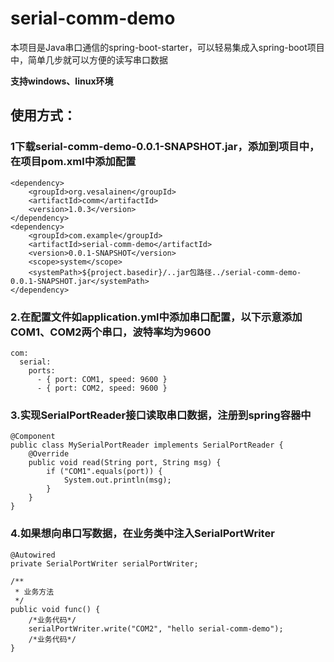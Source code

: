 # serial-comm-demo
本项目是Java串口通信的spring-boot-starter，可以轻易集成入spring-boot项目中，简单几步就可以方便的读写串口数据

**支持windows、linux环境**

## 使用方式：

### 1下载serial-comm-demo-0.0.1-SNAPSHOT.jar，添加到项目中，在项目pom.xml中添加配置
    <dependency>
        <groupId>org.vesalainen</groupId>
        <artifactId>comm</artifactId>
        <version>1.0.3</version>
    </dependency>
    <dependency>
        <groupId>com.example</groupId>
        <artifactId>serial-comm-demo</artifactId>
        <version>0.0.1-SNAPSHOT</version>
        <scope>system</scope>
        <systemPath>${project.basedir}/..jar包路径../serial-comm-demo-0.0.1-SNAPSHOT.jar</systemPath>
    </dependency>

### 2.在配置文件如application.yml中添加串口配置，以下示意添加COM1、COM2两个串口，波特率均为9600
    com:
      serial:
        ports:
          - { port: COM1, speed: 9600 }
          - { port: COM2, speed: 9600 }

### 3.实现SerialPortReader接口读取串口数据，注册到spring容器中
    @Component
    public class MySerialPortReader implements SerialPortReader {
        @Override
        public void read(String port, String msg) {
            if ("COM1".equals(port)) {
                System.out.println(msg);
            } 
        }
    }

### 4.如果想向串口写数据，在业务类中注入SerialPortWriter
    
    @Autowired
    private SerialPortWriter serialPortWriter;
    
    /**
     * 业务方法
     */
    public void func() {
        /*业务代码*/
        serialPortWriter.write("COM2", "hello serial-comm-demo");
        /*业务代码*/
    }
